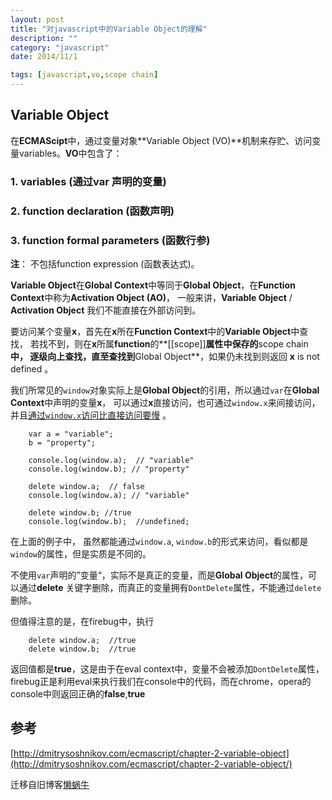 ```yaml
---
layout: post
title: "对javascript中的Variable Object的理解"
description: ""
category: "javascript" 
date: 2014/11/1

tags: [javascript,vo,scope chain]
---
```


## Variable Object

在**ECMAScipt**中，通过变量对象**Variable Object (VO)**机制来存贮、访问变量variables。**VO**中包含了：


### 1.  variables (通过var 声明的变量)

### 2.  function declaration (函数声明)

### 3.  function formal parameters (函数行参)

**注**： 不包括function expression (函数表达式)。

 <!-- more -->

**Variable Object**在**Global Context**中等同于**Global Object**，在**Function Context**中称为**Activation Object (AO)**，
一般来讲，**Variable Object** / **Activation Object** 我们不能直接在外部访问到。

要访问某个变量**x**，首先在**x**所在**Function Context**中的**Variable Object**中查找，
若找不到，则在**x**所属**function**的**\[\[scope\]\]**属性中保存的**scope chain**中，
逐级向上查找，直至查找到**Global Object**，如果仍未找到则返回 **x** is not defined 。

我们所常见的`window`对象实际上是**Global Object**的引用，所以通过`var`在**Global Context**中声明的变量**x**，
可以通过**x**直接访问，也可通过`window.x`来间接访问，并且[通过`window.x`访问比直接访问要慢](http://www.cnblogs.com/TomXu/archive/2012/01/16/2309728.html#2296024) 。


		var a = "variable";
		b = "property";

		console.log(window.a);  // "variable"
		console.log(window.b); // "property"

		delete window.a;  // false
		console.log(window.a); // "variable"

		delete window.b; //true
		console.log(window.b);  //undefined;

在上面的例子中， 虽然都能通过`window.a`, `window.b`的形式来访问，看似都是`window`的属性，但是实质是不同的。

不使用`var`声明的”变量“，实际不是真正的变量，而是**Global Object**的属性，可以通过**delete** 关键字删除，而真正的变量拥有`DontDelete`属性，不能通过`delete`删除。

但值得注意的是，在firebug中，执行



		delete window.a;  //true
		delete window.b;  //true




返回值都是**true**，这是由于在eval context中，变量不会被添加`DontDelete`属性，firebug正是利用eval来执行我们在console中的代码，而在chrome，opera的console中则返回正确的**false**,**true**


## 参考
[http://dmitrysoshnikov.com/ecmascript/chapter-2-variable-object](http://dmitrysoshnikov.com/ecmascript/chapter-2-variable-object/)

迁移自旧博客[懒蜗牛](http://lwn.iteye.com/blog/1602643)
